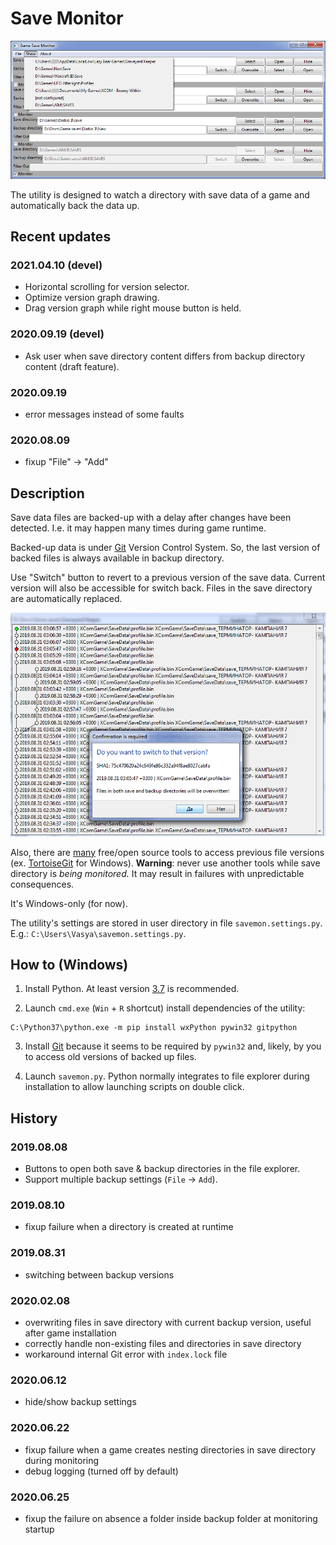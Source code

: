 # Save Monitor

![Main window screenshot](/docs/main_window.png)

The utility is designed to watch a directory with save data of a game and
automatically back the data up.

## Recent updates

### 2021.04.10 (devel)

* Horizontal scrolling for version selector.
* Optimize version graph drawing.
* Drag version graph while right mouse button is held.

### 2020.09.19 (devel)

* Ask user when save directory content differs from backup directory content
  (draft feature).

### 2020.09.19

* error messages instead of some faults

### 2020.08.09

* fixup "File" -> "Add"

## Description

Save data files are backed-up with a delay after changes have been detected.
I.e. it may happen many times during game runtime.

Backed-up data is under [Git](https://git-scm.com/about) Version Control
System.
So, the last version of backed files is always available in backup
directory.

Use "Switch" button to revert to a previous version of the save data.
Current version will also be accessible for switch back.
Files in the save directory are automatically replaced.

![Switch window screenshot](/docs/switch_window.png)

Also, there are [many](https://git-scm.com/downloads/guis) free/open source
tools to access previous file versions
(ex. [TortoiseGit](https://tortoisegit.org/download) for Windows).
**Warning**: never use another tools while save directory is _being monitored._
It may result in failures with unpredictable consequences.

It's Windows-only (for now).

The utility's settings are stored in user directory in file
`savemon.settings.py`.
E.g.: `C:\Users\Vasya\savemon.settings.py`.

## How to (Windows)

1. Install Python. At least version 
[3.7](https://www.python.org/downloads/windows/)
is recommended.

2. Launch `cmd.exe` (`Win` + `R` shortcut) install dependencies of the
utility:
```
C:\Python37\python.exe -m pip install wxPython pywin32 gitpython
```

3. Install [Git](https://git-scm.com/download/win) because it seems to
be required by `pywin32` and, likely, by you to access old versions of
backed up files.

4. Launch `savemon.py`.
Python normally integrates to file explorer during installation to
allow launching scripts on double click.

## History

### 2019.08.08

* Buttons to open both save & backup directories in the file explorer.
* Support multiple backup settings (`File` -> `Add`).

### 2019.08.10

* fixup failure when a directory is created at runtime

### 2019.08.31

* switching between backup versions

### 2020.02.08

* overwriting files in save directory with current backup version,
  useful after game installation
* correctly handle non-existing files and directories in save directory
* workaround internal Git error with `index.lock` file

### 2020.06.12

* hide/show backup settings

### 2020.06.22

* fixup failure when a game creates nesting directories in save directory
  during monitoring
* debug logging (turned off by default)

### 2020.06.25

* fixup the failure on absence a folder inside backup folder at monitoring
  startup
